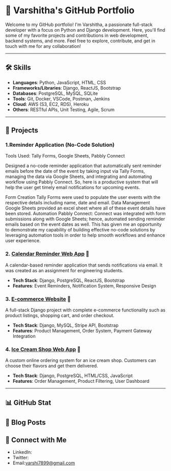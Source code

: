 # 🚀 Varshitha's GitHub Portfolio

Welcome to my GitHub portfolio! I'm Varshitha, a passionate full-stack developer with a focus on Python and Django development. Here, you'll find some of my favorite projects and contributions in web development, backend systems, and more. Feel free to explore, contribute, and get in touch with me for any collaboration!

---

## 🛠️ Skills

- **Languages**: Python, JavaScript, HTML, CSS
- **Frameworks/Libraries**: Django, ReactJS, Bootstrap
- **Databases**: PostgreSQL, MySQL, SQLite
- **Tools**: Git, Docker, VSCode, Postman, Jenkins
- **Cloud**: AWS (S3, EC2, RDS), Heroku
- **Others**: RESTful APIs, Unit Testing, Agile, Scrum

---

## 📂 Projects

### 1.Reminder Application (No-Code Solution)

Tools Used: Tally Forms, Google Sheets, Pabbly Connect

Designed a no-code reminder application that automatically sent reminder emails before the date of the event by taking input via Tally Forms, managing the data via Google Sheets, and integrating and automating workflow using Pabbly Connect. So, here is a productive system that will help the user get timely email notifications for upcoming events.

Form Creation Tally Forms were used to populate the user events with the respective details including name, date and email.
Data Management Google Sheets provided an excel sheet where all of these event details have been stored.
Automation Pabbly Connect: Connect was integrated with form submissions along with Google Sheets; hence, automated sending reminder emails based on the event dates as well.
This has given me an opportunity to demonstrate my capability of building effective no-code solutions by leveraging automation tools in order to help smooth workflows and enhance user experience.

### 2. [Calendar Reminder Web App](https://github.com/vinod-pattar/calendar-reminder-app) 📅
A calendar-based reminder application that sends notifications via email. It was created as an assignment for engineering students.
- **Tech Stack**: Django, PostgreSQL, ReactJS, Bootstrap
- **Features**: Event Reminders, Notification System, Responsive Design

### 3. [E-commerce Website](https://github.com/vinod-pattar/ecommerce-website) 🛒
A full-stack Django project with complete e-commerce functionality such as product listings, shopping cart, and order checkout.
- **Tech Stack**: Django, MySQL, Stripe API, Bootstrap
- **Features**: Product Management, Order System, Payment Gateway Integration

### 4. [Ice Cream Shop Web App](https://github.com/vinod-pattar/ice-cream-shop) 🍦
A custom online ordering system for an ice cream shop. Customers can choose their flavors and get them delivered.
- **Tech Stack**: Django, PostgreSQL, HTML/CSS, JavaScript
- **Features**: Order Management, Product Filtering, User Dashboard

---

## 📊 GitHub Stat



## 📝 Blog Posts


## 🤝 Connect with Me

- LinkedIn: 
- Twitter: 
- Email:varshi7899@gmail.com
